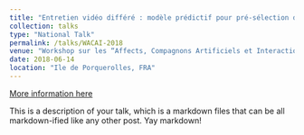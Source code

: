 ```yaml
---
title: "Entretien vidéo différé : modèle prédictif pour pré-sélection de candidats sur la base du contenu verbal"
collection: talks
type: "National Talk"
permalink: /talks/WACAI-2018
venue: "Workshop sur les “Affects, Compagnons Artificiels et Interactions”"
date: 2018-06-14
location: "Ile de Porquerolles, FRA"
---
```


[More information here](http://example2.com)

This is a description of your talk, which is a markdown files that can be all markdown-ified like any other post. Yay markdown!
